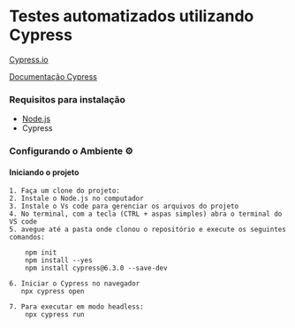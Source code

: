# Testes automatizados utilizando Cypress

[Cypress.io](http://automationpractice.com/index.php)

[Documentação Cypress](https://docs.cypress.io/guides/overview/why-cypress.html)

### Requisitos para instalação ###

* [Node.js](https://nodejs.org/en/)
* Cypress

### Configurando o Ambiente :gear: ###

#### Iniciando o projeto ####
```shell
1. Faça um clone do projeto:
2. Instale o Node.js no computador
3. Instale o Vs code para gerenciar os arquivos do projeto
4. No terminal, com a tecla (CTRL + aspas simples) abra o terminal do VS code
5. avegue até a pasta onde clonou o repositório e execute os seguintes comandos:

    npm init
    npm install --yes
    npm install cypress@6.3.0 --save-dev

6. Iniciar o Cypress no navegador
   npx cypress open

7. Para executar em modo headless:
    npx cypress run
